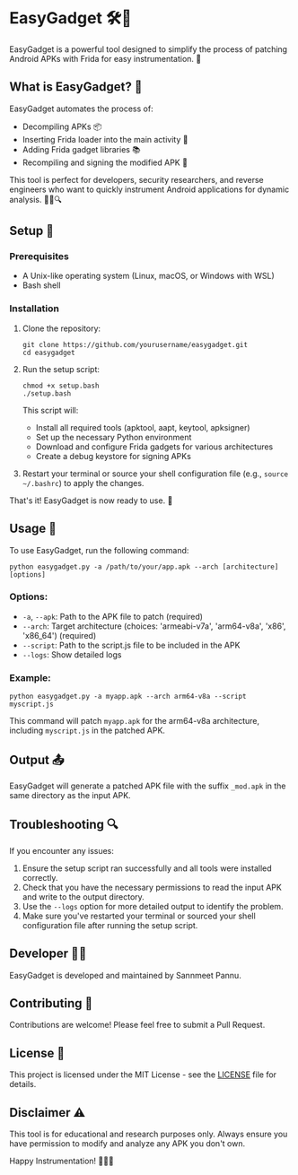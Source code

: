 # EasyGadget 🛠️🔧

EasyGadget is a powerful tool designed to simplify the process of patching Android APKs with Frida for easy instrumentation. 🚀

## What is EasyGadget? 🤔

EasyGadget automates the process of:
- Decompiling APKs 📦
- Inserting Frida loader into the main activity 💉
- Adding Frida gadget libraries 📚
- Recompiling and signing the modified APK 🔐

This tool is perfect for developers, security researchers, and reverse engineers who want to quickly instrument Android applications for dynamic analysis. 🕵️‍♀️🔍

## Setup 🔧

### Prerequisites

- A Unix-like operating system (Linux, macOS, or Windows with WSL)
- Bash shell

### Installation

1. Clone the repository:
   ```
   git clone https://github.com/yourusername/easygadget.git
   cd easygadget
   ```

2. Run the setup script:
   ```
   chmod +x setup.bash
   ./setup.bash
   ```

   This script will:
   - Install all required tools (apktool, aapt, keytool, apksigner)
   - Set up the necessary Python environment
   - Download and configure Frida gadgets for various architectures
   - Create a debug keystore for signing APKs

3. Restart your terminal or source your shell configuration file (e.g., `source ~/.bashrc`) to apply the changes.

That's it! EasyGadget is now ready to use. 🎉

## Usage 🚀

To use EasyGadget, run the following command:

```
python easygadget.py -a /path/to/your/app.apk --arch [architecture] [options]
```

### Options:

- `-a`, `--apk`: Path to the APK file to patch (required)
- `--arch`: Target architecture (choices: 'armeabi-v7a', 'arm64-v8a', 'x86', 'x86_64') (required)
- `--script`: Path to the script.js file to be included in the APK
- `--logs`: Show detailed logs

### Example:

```
python easygadget.py -a myapp.apk --arch arm64-v8a --script myscript.js
```

This command will patch `myapp.apk` for the arm64-v8a architecture, including `myscript.js` in the patched APK.

## Output 📤

EasyGadget will generate a patched APK file with the suffix `_mod.apk` in the same directory as the input APK.

## Troubleshooting 🔍

If you encounter any issues:
1. Ensure the setup script ran successfully and all tools were installed correctly.
2. Check that you have the necessary permissions to read the input APK and write to the output directory.
3. Use the `--logs` option for more detailed output to identify the problem.
4. Make sure you've restarted your terminal or sourced your shell configuration file after running the setup script.

## Developer 👨‍💻

EasyGadget is developed and maintained by Sannmeet Pannu.

## Contributing 🤝

Contributions are welcome! Please feel free to submit a Pull Request.

## License 📄

This project is licensed under the MIT License - see the [LICENSE](LICENSE) file for details.

## Disclaimer ⚠️

This tool is for educational and research purposes only. Always ensure you have permission to modify and analyze any APK you don't own.

Happy Instrumentation! 🎉🔧📱
